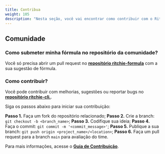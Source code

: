```yaml
---
title: Contribua
weight: 105
description: "Nesta seção, você vai encontrar como contribuir com o Ritchie."
---
```


## **Comunidade**

### **Como submeter minha fórmula no repositório da comunidade?**

Você só precisa abrir um pull request no [**repositório ritchie-formula**](https://github.com/ZupIT/ritchie-formulas) com a sua sugestão de fórmula.

### **Como contribuir?**

Você pode contribuir com melhorias, sugestões ou reportar bugs no [**repositório ritchie-cli.**](https://github.com/ZupIT/ritchie-cli).

Siga os passos abaixo para iniciar sua contribuição: 

**Passo 1.** Faça um fork do repositório relacionado;
**Passo 2.** Crie a branch: `git checkout -b <branch_name>`;
**Passo 3.** Codifique sua ideia;
**Passo 4.** Faça o commit: `git commit -m '<commit_message>'`;
**Passo 5.** Publique a sua branch: `git push origin <project_name>/<location>`;
**Passo 6.** Faça um pull request para a branch `main` para avaliação do time.

Para mais informações, acesse o [**Guia de Contribuição**](https://github.com/ZupIT/ritchie-cli/blob/main/CONTRIBUTING.md).